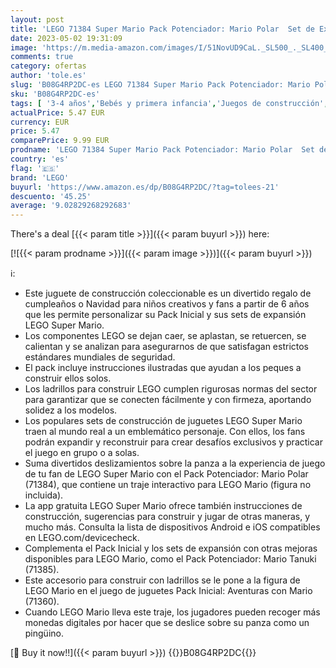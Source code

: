 ```yaml
---
layout: post
title: 'LEGO 71384 Super Mario Pack Potenciador: Mario Polar  Set de Expansión con Traje Interactivo'
date: 2023-05-02 19:31:09
image: 'https://m.media-amazon.com/images/I/51NovUD9CaL._SL500_._SL400_.jpg'
comments: true
category: ofertas
author: 'tole.es'
slug: 'B08G4RP2DC-es LEGO 71384 Super Mario Pack Potenciador: Mario Polar Set...'
sku: 'B08G4RP2DC-es'
tags: [ '3-4 años','Bebés y primera infancia','Juegos de construcción','Juegos de construcción para niños','Juguetes','Juguetes y juegos','Self Service','Sets de construcción','Special Features Stores','lego','partition_000','partition_104','🇪🇸', ]
actualPrice: 5.47 EUR
currency: EUR
price: 5.47
comparePrice: 9.99 EUR
prodname: 'LEGO 71384 Super Mario Pack Potenciador: Mario Polar  Set de Expansión con Traje Interactivo'
country: 'es'
flag: '🇪🇸'
brand: 'LEGO'
buyurl: 'https://www.amazon.es/dp/B08G4RP2DC/?tag=tolees-21'
descuento: '45.25'
average: '9.02829268292683'
---
```


There's a deal [{{< param title >}}]({{< param buyurl >}})  here:

[![{{< param prodname >}}]({{< param image >}})]({{< param buyurl >}})

ℹ️:

- Este juguete de construcción coleccionable es un divertido regalo de cumpleaños o Navidad para niños creativos y fans a partir de 6 años que les permite personalizar su Pack Inicial y sus sets de expansión LEGO Super Mario.
- Los componentes LEGO se dejan caer, se aplastan, se retuercen, se calientan y se analizan para asegurarnos de que satisfagan estrictos estándares mundiales de seguridad.
- El pack incluye instrucciones ilustradas que ayudan a los peques a construir ellos solos.
- Los ladrillos para construir LEGO cumplen rigurosas normas del sector para garantizar que se conecten fácilmente y con firmeza, aportando solidez a los modelos.
- Los populares sets de construcción de juguetes LEGO Super Mario traen al mundo real a un emblemático personaje. Con ellos, los fans podrán expandir y reconstruir para crear desafíos exclusivos y practicar el juego en grupo o a solas.
- Suma divertidos deslizamientos sobre la panza a la experiencia de juego de tu fan de LEGO Super Mario con el Pack Potenciador: Mario Polar (71384), que contiene un traje interactivo para LEGO Mario (figura no incluida).
- La app gratuita LEGO Super Mario ofrece también instrucciones de construcción, sugerencias para construir y jugar de otras maneras, y mucho más. Consulta la lista de dispositivos Android e iOS compatibles en LEGO.com/devicecheck.
- Complementa el Pack Inicial y los sets de expansión con otras mejoras disponibles para LEGO Mario, como el Pack Potenciador: Mario Tanuki (71385).
- Este accesorio para construir con ladrillos se le pone a la figura de LEGO Mario en el juego de juguetes Pack Inicial: Aventuras con Mario (71360).
- Cuando LEGO Mario lleva este traje, los jugadores pueden recoger más monedas digitales por hacer que se deslice sobre su panza como un pingüino.

[🛒 Buy it now!!]({{< param buyurl >}})
{{<world>}}B08G4RP2DC{{</world>}}
